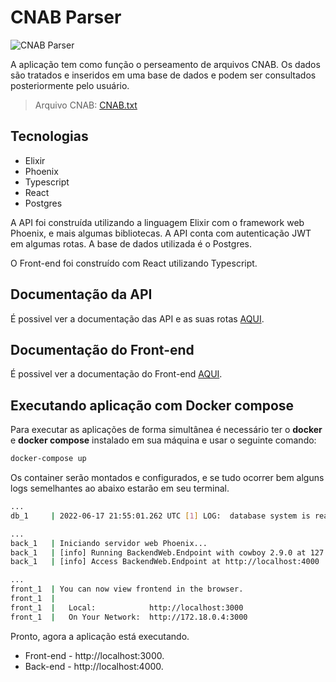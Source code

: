 # CNAB Parser

![CNAB Parser](./assets/preview.gif)

A aplicação tem como função o perseamento de arquivos CNAB.
Os dados são tratados e inseridos em uma base de dados 
e podem ser consultados posteriormente pelo usuário.

> Arquivo CNAB: [CNAB.txt](./CNAB.txt)

## Tecnologias

- Elixir
- Phoenix
- Typescript
- React
- Postgres

A API foi construída utilizando a linguagem Elixir com o 
framework web Phoenix, e mais algumas bibliotecas. A API 
conta com autenticação JWT em algumas rotas. 
A base de dados utilizada é o Postgres.


O Front-end foi construído com React utilizando Typescript.

## Documentação da API

É possivel ver a documentação das API e as suas rotas [AQUI](./backend/README.md).

## Documentação do Front-end

É possivel ver a documentação do Front-end [AQUI](./frontend/README.md).

## Executando aplicação com Docker compose
Para executar as aplicações de forma simultânea é necessário 
ter o **docker** e **docker compose** instalado em sua máquina
e usar o seguinte comando:

```bash
docker-compose up
```
Os container serão montados e configurados, e se tudo ocorrer bem
alguns logs semelhantes ao abaixo estarão em seu terminal.

```bash
...
db_1     | 2022-06-17 21:55:01.262 UTC [1] LOG:  database system is ready to accept connections

...
back_1   | Iniciando servidor web Phoenix...
back_1   | [info] Running BackendWeb.Endpoint with cowboy 2.9.0 at 127.0.0.1:4000 (http)
back_1   | [info] Access BackendWeb.Endpoint at http://localhost:4000

...
front_1  | You can now view frontend in the browser.
front_1  | 
front_1  |   Local:            http://localhost:3000
front_1  |   On Your Network:  http://172.18.0.4:3000

```

Pronto, agora a aplicação está executando.
- Front-end - http://localhost:3000.
- Back-end - http://localhost:4000.